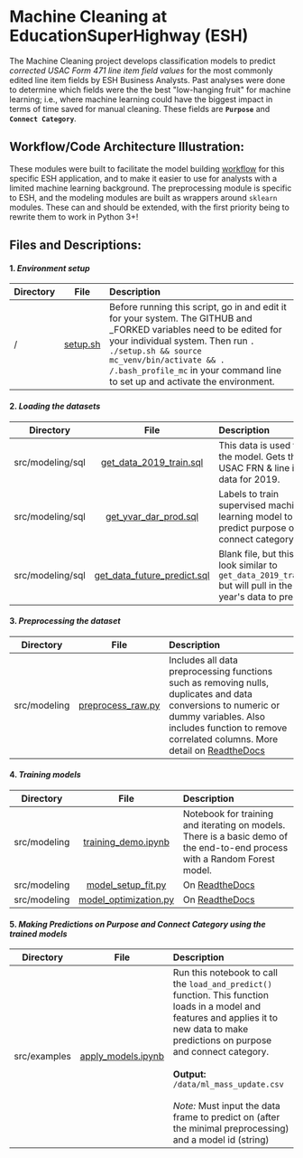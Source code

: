 # Machine Cleaning at EducationSuperHighway (ESH)

The Machine Cleaning project develops classification models to predict _corrected USAC Form 471 line item field values_ for the most commonly edited line item fields by ESH Business Analysts. Past analyses were done to determine which fields were the the best "low-hanging fruit" for machine learning; i.e., where machine learning could have the biggest impact in terms of time saved for manual cleaning. These fields are **`Purpose`** and **`Connect Category`**.

## Workflow/Code Architecture Illustration:
These modules were built to facilitate the model building [workflow](https://educationsuperhighway.atlassian.net/wiki/spaces/SA/pages/393609532/Modeling+Process) for this specific ESH application, and to make it easier to use for analysts with a limited machine learning background. The preprocessing module is specific to ESH, and the modeling modules are built as wrappers around `sklearn` modules. These can and should be extended, with the first priority being to rewrite them to work in Python 3+!

## Files and Descriptions:

#### 1. _Environment setup_
| Directory       | File          | Description  |
| ------------- |:-------------:| :-----|
| /      | [setup.sh](setup.sh) |  Before running this script, go in and edit it for your system. The GITHUB and _FORKED variables need to be edited for your individual system. Then run `. ./setup.sh && source mc_venv/bin/activate && . /.bash_profile_mc` in your command line to set up and activate the environment.|

#### 2. _Loading the datasets_

| Directory       | File          | Description  |
| ------------- |:-------------:| :-----|
| src/modeling/sql   | [get_data_2019_train.sql](src/modeling/sql/get_data_2019_train.sql)     |   This data is used to train the model. Gets the raw USAC FRN & line item data for 2019.  |
| src/modeling/sql       | [get_yvar_dar_prod.sql](src/modeling/sql/get_yvar_dar_prod.sql)     |   Labels to train supervised machine learning model to predict purpose or connect category. |
| src/modeling/sql       | [get_data_future_predict.sql](src/modeling/sql/get_data_future_predict.sql)     |   Blank file, but this will look similar to `get_data_2019_train.sql` but will pull in the future year's data to predict on. |

#### 3. _Preprocessing the dataset_

| Directory       | File          | Description  |
| ------------- |:-------------:| :-----|
| src/modeling      | [preprocess_raw.py](src/modeling/preprocess_raw.py) |  Includes all data preprocessing functions such as removing nulls, duplicates and data conversions to numeric or dummy variables. Also includes function to remove correlated columns. More detail on [ReadtheDocs](https://esh-machine-cleaning-preprocessing.readthedocs.io/en/latest/source/preprocess_raw.html#module-preprocess_raw)|

#### 4. _Training models_

| Directory       | File          | Description  |
| ------------- |:-------------:| :-----|
| src/modeling      | [training_demo.ipynb](src/examples/training_demo.ipynb) | Notebook for training and iterating on models. There is a basic demo of the end-to-end process with a Random Forest model. |
| src/modeling      | [model_setup_fit.py](src/modeling/model_setup_fit.py) | On [ReadtheDocs](https://esh-machine-cleaning-preprocessing.readthedocs.io/en/latest/source/model_setup_fit.html#module-model_setup_fit) |
| src/modeling      | [model_optimization.py](src/modeling/model_optimization.py) | On [ReadtheDocs](https://esh-machine-cleaning-preprocessing.readthedocs.io/en/latest/source/model_optimization.html#module-model_optimization) |

#### 5. _Making Predictions on Purpose and Connect Category using the trained models_

| Directory       | File          | Description  |
| ------------- |:-------------:| :-----|
| src/examples      | [apply_models.ipynb](src/examples/apply_models.ipynb) |  Run this notebook to call the `load_and_predict()` function. This function loads in a model and features and applies it to new data to make predictions on purpose and connect category. <br> <br>**Output:** <br> `/data/ml_mass_update.csv` <br> <br>_Note:_ Must input the data frame to predict on (after the minimal preprocessing) and a model id (string) |
